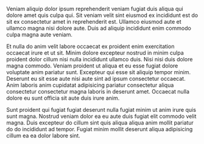 Veniam aliquip dolor ipsum reprehenderit veniam fugiat duis aliqua qui dolore amet quis culpa qui. Sit veniam velit sint eiusmod ex incididunt est do sit ex consectetur amet in reprehenderit est. Ullamco eiusmod aute et ullamco magna nisi dolore aute. Duis ad aliquip incididunt enim commodo culpa magna aute veniam.

Et nulla do anim velit labore occaecat ex proident enim exercitation occaecat irure et ut sit. Minim dolore excepteur nostrud in minim culpa proident dolor cillum nisi nulla incididunt ullamco duis. Nisi nisi duis dolore magna commodo. Veniam proident ut aliqua et eu esse fugiat dolore voluptate anim pariatur sunt. Excepteur qui esse sit aliquip tempor minim. Deserunt eu sit esse aute nisi aute sint ad ipsum consectetur occaecat. Anim laboris anim cupidatat adipisicing pariatur consectetur aliqua consectetur consectetur magna laboris in deserunt amet. Occaecat nulla dolore eu sunt officia sit aute duis irure anim.

Sunt proident qui fugiat fugiat deserunt nulla fugiat minim ut anim irure quis sunt magna. Nostrud veniam dolor ea eu aute duis fugiat elit commodo velit magna. Duis excepteur do cillum sint quis aliqua aliqua anim mollit pariatur do do incididunt ad tempor. Fugiat minim mollit deserunt aliqua adipisicing cillum ea ea dolor labore sint.
